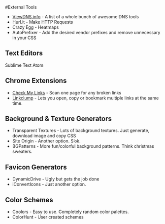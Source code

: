 #External Tools

- [ViewDNS.info](http://viewdns.info/) - A list of a whole bunch of awesome DNS tools
- Hurl.it - Make HTTP Requests
- Crazy Egg - Heatmaps
- AutoPrefixer - Add the desired vendor prefixes and remove unnecessary in your CSS



## Text Editors

Sublime Text 
Atom 

## Chrome Extensions 
- [Check My Links](https://chrome.google.com/webstore/detail/check-my-links/ojkcdipcgfaekbeaelaapakgnjflfglf) - Scan one page for any broken links
- [Linkclump](https://chrome.google.com/webstore/detail/linkclump/lfpjkncokllnfokkgpkobnkbkmelfefj)  - Lets you open, copy or bookmark multiple links at the same time.


## Background & Texture Generators

- Transparent Textures - Lots of background textures. Just generate, download image and copy CSS 
- Site Origin - Another option. S’ok.
- BGPatterns - More fun/colorful background patterns. Think christmas sweaters. 


## Favicon Generators

- DynamicDrive - Ugly but gets the job done
- iConvertIcons - Just another option. 


## Color Schemes

- Coolors - Easy to use. Completely random color palettes.
- ColorHunt - User created schemes
